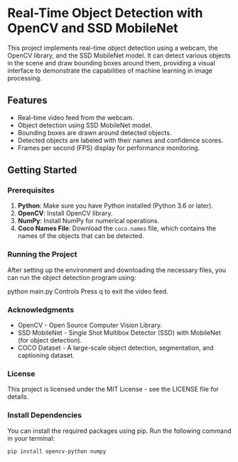 # Real-Time Object Detection with OpenCV and SSD MobileNet

This project implements real-time object detection using a webcam, the OpenCV library, and the SSD MobileNet model. It can detect various objects in the scene and draw bounding boxes around them, providing a visual interface to demonstrate the capabilities of machine learning in image processing.

## Features

- Real-time video feed from the webcam.
- Object detection using SSD MobileNet model.
- Bounding boxes are drawn around detected objects.
- Detected objects are labeled with their names and confidence scores.
- Frames per second (FPS) display for performance monitoring.

## Getting Started

### Prerequisites

1. **Python**: Make sure you have Python installed (Python 3.6 or later).
2. **OpenCV**: Install OpenCV library.
3. **NumPy**: Install NumPy for numerical operations.
4. **Coco Names File**: Download the `coco.names` file, which contains the names of the objects that can be detected.


### Running the Project
After setting up the environment and downloading the necessary files, you can run the object detection program using:

python main.py
Controls
Press q to exit the video feed.

### Acknowledgments
- OpenCV - Open Source Computer Vision Library.
- SSD MobileNet - Single Shot Multibox Detector (SSD) with MobileNet (for object detection).
- COCO Dataset - A large-scale object detection, segmentation, and captioning dataset.


### License
This project is licensed under the MIT License - see the LICENSE file for details.

### Install Dependencies

You can install the required packages using pip. Run the following command in your terminal:

```bash
pip install opencv-python numpy
